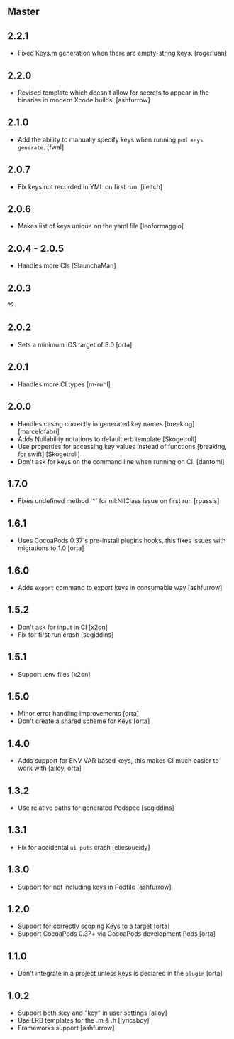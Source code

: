 ## Master

## 2.2.1

* Fixed Keys.m generation when there are empty-string keys. [rogerluan]

## 2.2.0

* Revised template which doesn't allow for secrets to appear in the binaries in modern Xcode builds. [ashfurrow]

## 2.1.0

* Add the ability to manually specify keys when running `pod keys generate`. [fwal]

## 2.0.7

* Fix keys not recorded in YML on first run. [ileitch]

## 2.0.6

* Makes list of keys unique on the yaml file [leoformaggio]

## 2.0.4 - 2.0.5

* Handles more CIs [SlaunchaMan]

## 2.0.3

??

## 2.0.2

* Sets a minimum iOS target of 8.0 [orta]

## 2.0.1

* Handles more CI types [m-ruhl]

## 2.0.0

* Handles casing correctly in generated key names [breaking] [marcelofabri]
* Adds Nullability notations to default erb template [Skogetroll]
* Use properties for accessing key values instead of functions [breaking, for swift] [Skogetroll]
* Don't ask for keys on the command line when running on CI. [dantoml]

## 1.7.0

* Fixes undefined method '*' for nil:NilClass issue on first run [rpassis]

## 1.6.1

* Uses CocoaPods 0.37's pre-install plugins hooks, this fixes issues with migrations to 1.0 [orta]

## 1.6.0

* Adds `export` command to export keys in consumable way [ashfurrow]

## 1.5.2

* Don't ask for input in CI [x2on]
* Fix for first run crash [segiddins]

## 1.5.1

* Support .env files [x2on]

## 1.5.0

* Minor error handling improvements [orta]
* Don't create a shared scheme for Keys [orta]

## 1.4.0

* Adds support for ENV VAR based keys, this makes CI much easier to work with [alloy, orta]

## 1.3.2

* Use relative paths for generated Podspec [segiddins]

## 1.3.1

* Fix for accidental `ui puts` crash [eliesoueidy]

## 1.3.0

* Support for not including keys in Podfile [ashfurrow]

## 1.2.0

* Support for correctly scoping Keys to a target [orta]
* Support CocoaPods 0.37+ via CocoaPods development Pods [orta]

## 1.1.0

* Don't integrate in a project unless keys is declared in the `plugin` [orta]

## 1.0.2

* Support both :key and "key" in user settings [alloy]
* Use ERB templates for the .m & .h [lyricsboy]
* Frameworks support [ashfurrow]

